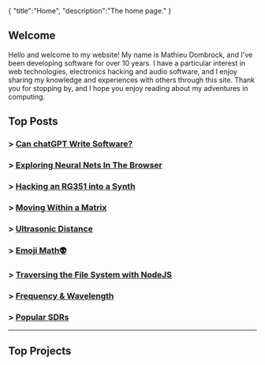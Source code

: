 <steelsky>
{
  "title":"Home",
  "description":"The home page."
}
</steelsky>

## Welcome

Hello and welcome to my website! My name is Mathieu Dombrock, and I've been developing software for over 10 years. I have a particular interest in web technologies, electronics hacking and audio software, and I enjoy sharing my knowledge and experiences with others through this site. Thank you for stopping by, and I hope you enjoy reading about my adventures in computing.

## Top Posts

### > [Can chatGPT Write Software?](/posts/can-chatgpt-write-software.html)
### > [Exploring Neural Nets In The Browser](/posts/neural-web.html)
### > [Hacking an RG351 into a Synth](/posts/rg351-synth.html)
### > [Moving Within a Matrix](/posts/moving-within-a-matrix.html)
### > [Ultrasonic Distance](/posts/arduino-ultrasonic-distance.html)
### > [Emoji Math👽](/posts/emoji-math.html)
### > [Traversing the File System with NodeJS](/posts/traverse-fs-nodejs.html)
### > [Frequency & Wavelength](/posts/frequency-and-wavelength.html)
### > [Popular SDRs](/posts/popular-sdrs.html)

<hr>

## Top Projects
<!--https://anmolgautam.com/repo-card/-->
<script src="https://tarptaeya.github.io/repo-card/repo-card.js"></script>

<div class="repo-card" data-repo="ReplicatAudio/DSPGraph"></div>

<div class="repo-card" data-repo="matdombrock/AfterMath"></div>

<div class="repo-card" data-repo="matdombrock/MatrixGL"></div>

<div class="repo-card" data-repo="matdombrock/WiFi-Clock2"></div>

<div class="repo-card" data-repo="matdombrock/SteelSky"></div>

<div class="repo-card" data-repo="ReplicatAudio/generative1"></div>


<!-- <img src="/max.png" width="256px"> -->